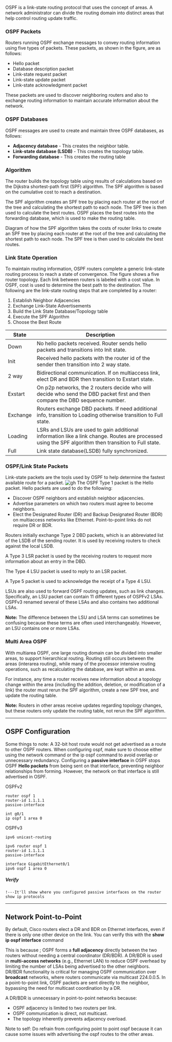 OSPF is a link-state routing protocol that uses the concept of areas. A network administrator can divide the routing domain into distinct areas that help control routing update traffic.

### OSPF Packets
Routers running OSPF exchange messages to convey routing information using five types of packets. These packets, as shown in the figure, are as follows:

- Hello packet
- Database description packet
- Link-state request packet
- Link-state update packet
- Link-state acknowledgment packet

These packets are used to discover neighboring routers and also to exchange routing information to maintain accurate information about the network.

### OSPF Databases
OSPF messages are used to create and maintain three OSPF databases, as follows:

- **Adjacency database** - This creates the neighbor table.
- **Link-state database (LSDB)** - This creates the topology table.
- **Forwarding database** - This creates the routing table

### Algorithm
The router builds the topology table using results of calculations based on the Dijkstra shortest-path first (SPF) algorithm. The SPF algorithm is based on the cumulative cost to reach a destination.

The SPF algorithm creates an SPF tree by placing each router at the root of the tree and calculating the shortest path to each node. The SPF tree is then used to calculate the best routes. OSPF places the best routes into the forwarding database, which is used to make the routing table.

Diagram of how the SPF algorithm takes the costs of router links to create an SPF tree by placing each router at the root of the tree and calculating the shortest path to each node. The SPF tree is then used to calculate the best routes.

### Link State Operation 
To maintain routing information, OSPF routers complete a generic link-state routing process to reach a state of convergence. The figure shows a five router topology. Each link between routers is labeled with a cost value. In OSPF, cost is used to determine the best path to the destination. The following are the link-state routing steps that are completed by a router:

1. Establish Neighbor Adjacencies
2. Exchange Link-State Advertisements
3. Build the Link State Database/Topology table
4. Execute the SPF Algorithm
5. Choose the Best Route


| State    | Description                                                                                                                                           |
| -------- | ----------------------------------------------------------------------------------------------------------------------------------------------------- |
| Down     | No hello packets received. Router sends hello packets and transitions into Init state.                                                                |
| Init     | Received hello packets with the router id of the sender then transition into 2 way state.                                                             |
| 2 way    | Bidirectional communication. If on multiaccess link, elect DR and BDR then transition to Exstart state.                                               |
| Exstart  | On p2p networks, the 2 routers decide who will decide who send the DBD packet first and then compare the DBD sequence number.                         |
| Exchange | Routers exchange DBD packets. If need additional info, transition to Loading otherwise transition to Full state.                                      |
| Loading  | LSRs and LSUs are used to gain additional information like a link change. Routes are processed using the SPF algorithm then transition to Full state. |
| Full     | Link state database(LSDB) fully synchronized.                                                                                                         |


### OSPF/Link State Packets
Link-state packets are the tools used by OSPF to help determine the fastest available route for a packet.
![gh](https://raw.githubusercontent.com/ndriannazriel04/Advanced-Network-Tech/main/obsidian/images1733379753000p3sd8a.png)
The OSPF Type 1 packet is the Hello packet. Hello packets are used to do the following:

- Discover OSPF neighbors and establish neighbor adjacencies.
- Advertise parameters on which two routers must agree to become neighbors.
- Elect the Designated Router (DR) and Backup Designated Router (BDR) on multiaccess networks like Ethernet. Point-to-point links do not require DR or BDR.

Routers initially exchange Type 2 DBD packets, which is an abbreviated list of the LSDB of the sending router. It is used by receiving routers to check against the local LSDB.

A Type 3 LSR packet is used by the receiving routers to request more information about an entry in the DBD.

The Type 4 LSU packet is used to reply to an LSR packet.

A Type 5 packet is used to acknowledge the receipt of a Type 4 LSU.

LSUs are also used to forward OSPF routing updates, such as link changes. Specifically, an LSU packet can contain 11 different types of OSPFv2 LSAs. OSPFv3 renamed several of these LSAs and also contains two additional LSAs.

**Note:** The difference between the LSU and LSA terms can sometimes be confusing because these terms are often used interchangeably. However, an LSU contains one or more LSAs.
### Multi Area OSPF
With multiarea OSPF, one large routing domain can be divided into smaller areas, to support hierarchical routing. Routing still occurs between the areas (interarea routing), while many of the processor intensive routing operations, such as recalculating the database, are kept within an area.

For instance, any time a router receives new information about a topology change within the area (including the addition, deletion, or modification of a link) the router must rerun the SPF algorithm, create a new SPF tree, and update the routing table.

**Note:** Routers in other areas receive updates regarding topology changes, but these routers only update the routing table, not rerun the SPF algorithm.

--------------------------------------------------------------------------
## OSPF Configuration

Some things to note:
A 32-bit host route would not get advertised as a route to other OSPF routers.
When configuring ospf, make sure to choose either using the network command or the ip ospf command to avoid overlap or unnecessary redundancy.
Configuring a **passive interface** in OSPF stops OSPF **Hello packets** from being sent on that interface, preventing neighbor relationships from forming. However, the network on that interface is still advertised in OSPF.

OSPFv2
```
router ospf 1
router-id 1.1.1.1
passive-interface

int g0/1
ip ospf 1 area 0
```

OSPFv3
```
ipv6 unicast-routing

ipv6 router ospf 1
router-id 1.1.1.1
passive-interface

interface GigabitEthernet0/1                     
ipv6 ospf 1 area 0
```
##### Verify
```
!---It'll show where you configured passive interfaces on the router
show ip protocols
```
--------------------------------------------------------------------------
## Network Point-to-Point 

By default, Cisco routers elect a DR and BDR on Ethernet interfaces, even if there is only one other device on the link. You can verify this with the **show ip ospf interface** command

This is because ;
OSPF forms a **full adjacency** directly between the two routers without needing a central coordinator (DR/BDR).
A DR/BDR is used in **multi-access networks** (e.g., Ethernet LAN) to reduce OSPF overhead by limiting the number of LSAs being advertised to the other neighbors.
DR/BDR functionality is critical for managing OSPF communication over **broadcast** networks, where routers communicate via multicast 224.0.0.5.
In a point-to-point link, OSPF packets are sent directly to the neighbor, bypassing the need for multicast coordination by a DR.

A DR/BDR is unnecessary in point-to-point networks because:

- OSPF adjacency is limited to two routers per link.
- OSPF communication is direct, not multicast.
- The topology inherently prevents adjacency overload.

Note to self: Do refrain from configuring point to point ospf because it can cause some issues with advertising the ospf routes to the other areas.

